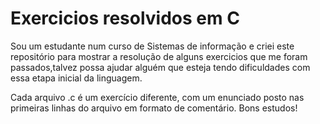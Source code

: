 # Exercicios resolvidos em C
Sou um estudante num curso de Sistemas de informação e criei este repositório para mostrar a resolução de alguns exercicios que me foram passados,talvez possa ajudar alguém que esteja tendo dificuldades com essa etapa inicial da linguagem.
 
Cada arquivo .c é um exercício diferente, com um enunciado posto nas primeiras linhas do arquivo em formato de comentário. Bons estudos!